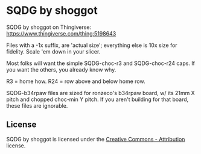 # SQDG by shoggot

SQDG by shoggot on Thingiverse: <https://www.thingiverse.com/thing:5198643>

Files with a -1x suffix, are 'actual size'; everything else is 10x size for fidelity. Scale 'em down in your slicer.

Most folks will want the simple SQDG-choc-r3 and SQDG-choc-r24 caps. If you want the others, you already know why.

R3 = home how. R24 = row above and below home row.

SQDG-b34rpaw files are sized for ronzeco's b34rpaw board, w/ its 21mm X pitch and chopped choc-min Y pitch. If you aren't building for that board, these files are ignorable.

## License

SQDG by shoggot is licensed under the [Creative Commons - Attribution](https://creativecommons.org/licenses/by/4.0/) license.
